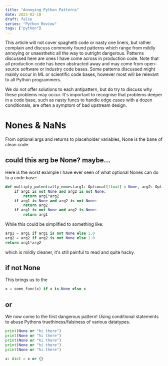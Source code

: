 ```yaml
---
title: "Annoying Python Patterns"
date: 2023-02-18
draft: false
series: "Python Review"
tags: ["python"]
---
```


This article will not cover spaghetti code or nasty one liners, but rather complain and discuss commonly found patterns which range from mildly annoying or unaesthetic all the way to outright dangerous. Patterns discussed here are ones I have come across in production code. Note that all production code has been abstracted away and may come from open-source software or industry code bases. Some patterns discussed might mainly occur in ML or scientific code bases, however most will be relevant to all Python programmers.

We do not offer solutions to each antipattern, but do try to discuss why these problems may occur. It's important to recognise that problems deeper in a code base, such as nasty funcs to handle edge cases with a dozen conditionals, are often a symptom of bad upstream design.

# Nones & NaNs

From optional args and returns to placeholder variables, None is the bane of clean code.

## could this arg be None? maybe...

Here is the worst example I have ever seen of what optional Nones can do to a code base:
```python
def multiply_potentially_nones(arg1: Optional[float] = None, arg2: Optional[float] = None):
    if arg1 is not None and arg2 is not None:
        return arg1*arg2
    if arg1 is None and arg2 is not None:
        return arg2
    if arg1 is not None and arg2 is None:
        return arg1
```
While this could be simplified to something like:
```python
arg1 = arg1 if arg1 is not None else 1.0
arg2 = arg2 if arg2 is not None else 1.0
return arg1*arg2
```
which is mildly cleaner, it's still painful to read and quite hacky.

## if not None

This brings us to the 

```python
x = some_func(x) if x is None else x
```

## or

We now come to the first dangerous pattern! Using conditional statements to abuse Pythons truethiness/falsiness of various datatypes.
```python
print(None or "hi there")
print(None or "hi there")
print(None or "hi there")
print(None or "hi there")
print(None or "hi there")

```


```python
x: dict = x or {}
```